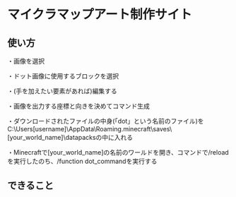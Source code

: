 # マイクラマップアート制作サイト
## 使い方
・画像を選択

・ドット画像に使用するブロックを選択

・(手を加えたい要素があれば)編集する

・画像を出力する座標と向きを決めてコマンド生成

・ダウンロードされたファイルの中身(「dot」という名前のファイル)をC:\Users\[username]\AppData\Roaming\.minecraft\saves\\[your_world_name]\datapacksの中に入れる

・Minecraftで[your_world_name]の名前のワールドを開き、コマンドで/reloadを実行したのち、/function dot_commandを実行する
## できること
